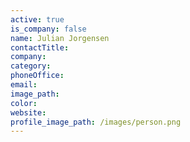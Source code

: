 ```yaml
---
active: true
is_company: false
name: Julian Jorgensen
contactTitle:
company:
category:
phoneOffice:
email:
image_path:
color:
website:
profile_image_path: /images/person.png
---
```

